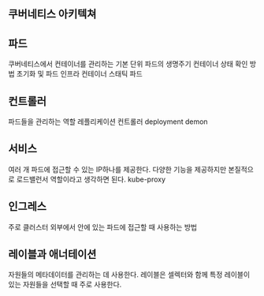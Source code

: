## 쿠버네티스 아키텍쳐

## 파드
쿠버네티스에서 컨테이너를 관리하는 기본 단위
파드의 생명주기
컨테이너 상태 확인 방법
초기화 및 파드 인프라 컨테이너
스태틱 파드

## 컨트롤러
파드들을 관리하는 역할
레플리케이션 컨트롤러
deployment
demon


## 서비스
여러 개 파드에 접근할 수 있는 IP하나를 제공한다. 다양한 기능을 제공하지만 본질적으로 로드밸런서 역할이라고 생각하면 된다. 
kube-proxy



## 인그레스
주로 클러스터 외부에서 안에 있는 파드에 접근할 때 사용하는 방법


## 레이블과 애너테이션
자원들의 메타데이터를 관리하는 데 사용한다.
레이블은 셀렉터와 함께 특정 레이블이 있는 자원들을 선택할 때 주로 사용한다.


